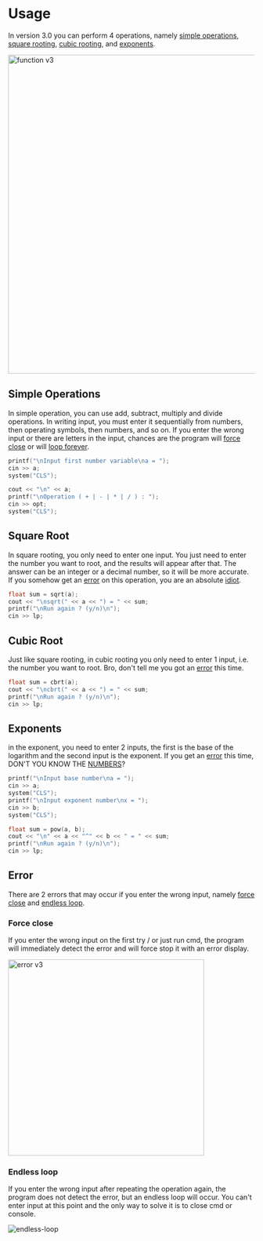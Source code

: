# Usage

In version 3.0 you can perform 4 operations, namely [simple operations](#simple-operations), [square rooting](#square-root), [cubic rooting](#cubic-root), and [exponents](#exponents).

<img width="650" alt="function v3" src="https://user-images.githubusercontent.com/82499518/145418826-01312fa6-3b2c-4c37-957a-755525a78ce5.png">

## Simple Operations

In simple operation, you can use add, subtract, multiply and divide operations. In writing input, you must enter it sequentially from numbers, then operating symbols, then numbers, and so on. If you enter the wrong input or there are letters in the input, chances are the program will [force close](#error) or will [loop forever](#error).

```cpp
printf("\nInput first number variable\na = ");
cin >> a;
system("CLS");

cout << "\n" << a;
printf("\nOperation ( + | - | * | / ) : ");
cin >> opt;
system("CLS");
```

## Square Root

In square rooting, you only need to enter one input. You just need to enter the number you want to root, and the results will appear after that. The answer can be an integer or a decimal number, so it will be more accurate. If you somehow get an [error](#error) on this operation, you are an absolute [idiot](https://www.youtube.com/watch?v=z4JJ270xx98).

```cpp
float sum = sqrt(a);
cout << "\nsqrt(" << a << ") = " << sum;
printf("\nRun again ? (y/n)\n");
cin >> lp;
```

## Cubic Root

Just like square rooting, in cubic rooting you only need to enter 1 input, i.e. the number you want to root. Bro, don't tell me you got an [error](#error) this time.

```cpp
float sum = cbrt(a);
cout << "\ncbrt(" << a << ") = " << sum;
printf("\nRun again ? (y/n)\n");
cin >> lp;
```

## Exponents

in the exponent, you need to enter 2 inputs, the first is the base of the logarithm and the second input is the exponent. If you get an [error](#error) this time, DON'T YOU KNOW THE [NUMBERS](https://en.wikipedia.org/wiki/Number)?

```cpp
printf("\nInput base number\na = ");
cin >> a;
system("CLS");
printf("\nInput exponent number\nx = ");
cin >> b;
system("CLS");

float sum = pow(a, b);
cout << "\n" << a << "^" << b << " = " << sum;
printf("\nRun again ? (y/n)\n");
cin >> lp;
```

## Error

There are 2 errors that may occur if you enter the wrong input, namely [force close](#force-close) and [endless loop](#endless-loop).

### Force close

If you enter the wrong input on the first try / or just run cmd, the program will immediately detect the error and will force stop it with an error display. 

<img width="400" alt="error v3" src="https://user-images.githubusercontent.com/82499518/145424300-fd0307cb-8edf-4a7e-bf4f-832e55910094.png">

### Endless loop

If you enter the wrong input after repeating the operation again, the program does not detect the error, but an endless loop will occur. You can't enter input at this point and the only way to solve it is to close cmd or console.

![endless-loop](https://user-images.githubusercontent.com/82499518/145440037-ecede1b5-9d2e-4bbf-87e7-779775103e10.gif)
